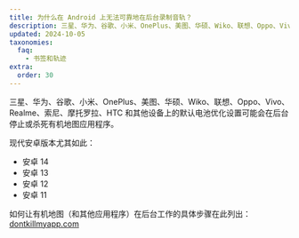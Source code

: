 ```yaml
---
title: 为什么在 Android 上无法可靠地在后台录制音轨？
description: 三星、华为、谷歌、小米、OnePlus、美图、华硕、Wiko、联想、Oppo、Vivo、Realme、索尼、摩托罗拉、HTC 和其他设备上的默认电池优化设置可能会在后台停止或杀死有机地图应用程序。
updated: 2024-10-05
taxonomies:
  faq:
    - 书签和轨迹
extra:
  order: 30
---
```


三星、华为、谷歌、小米、OnePlus、美图、华硕、Wiko、联想、Oppo、Vivo、Realme、索尼、摩托罗拉、HTC 和其他设备上的默认电池优化设置可能会在后台停止或杀死有机地图应用程序。

现代安卓版本尤其如此：

- 安卓 14
- 安卓 13
- 安卓 12
- 安卓 11

如何让有机地图（和其他应用程序）在后台工作的具体步骤在此列出：[dontkillmyapp.com](https://dontkillmyapp.com)
